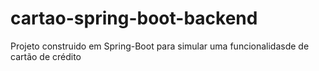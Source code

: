 # cartao-spring-boot-backend
Projeto construido em Spring-Boot para simular uma funcionalidasde de cartão de crédito
